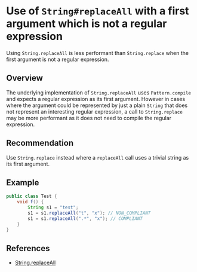 # Use of `String#replaceAll` with a first argument which is not a regular expression

Using `String.replaceAll` is less performant than `String.replace` when the first argument is not a regular expression.

## Overview

The underlying implementation of `String.replaceAll` uses `Pattern.compile` and expects a regular expression as its first argument. However in cases where the argument could be represented by just a plain `String` that does not represent an interesting regular expression, a call to `String.replace` may be more performant as it does not need to compile the regular expression.

## Recommendation

Use `String.replace` instead where a `replaceAll` call uses a trivial string as its first argument.

## Example

```java
public class Test {
    void f() {
        String s1 = "test";
        s1 = s1.replaceAll("t", "x"); // NON_COMPLIANT
        s1 = s1.replaceAll(".*", "x"); // COMPLIANT
    }
}

```

## References

- [String.replaceAll](https://docs.oracle.com/en/java/javase/20/docs/api/java.base/java/lang/String.html#replaceAll(java.lang.String,java.lang.String))
